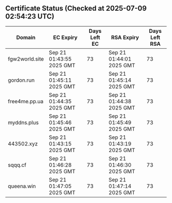 ## Certificate Status (Checked at 2025-07-09 02:54:23 UTC)
| Domain | EC Expiry | Days Left EC | RSA Expiry | Days Left RSA |
|--------|-----------|-------------|------------|--------------|
| fgw2world.site | Sep 21 01:43:55 2025 GMT | 73 | Sep 21 01:44:01 2025 GMT | 73 |
| gordon.run | Sep 21 01:45:11 2025 GMT | 73 | Sep 21 01:45:14 2025 GMT | 73 |
| free4me.pp.ua | Sep 21 01:44:35 2025 GMT | 73 | Sep 21 01:44:38 2025 GMT | 73 |
| myddns.plus | Sep 21 01:45:46 2025 GMT | 73 | Sep 21 01:45:49 2025 GMT | 73 |
| 443502.xyz | Sep 21 01:43:15 2025 GMT | 73 | Sep 21 01:43:19 2025 GMT | 73 |
| sqqq.cf | Sep 21 01:46:28 2025 GMT | 73 | Sep 21 01:46:30 2025 GMT | 73 |
| queena.win | Sep 21 01:47:05 2025 GMT | 73 | Sep 21 01:47:14 2025 GMT | 73 |
